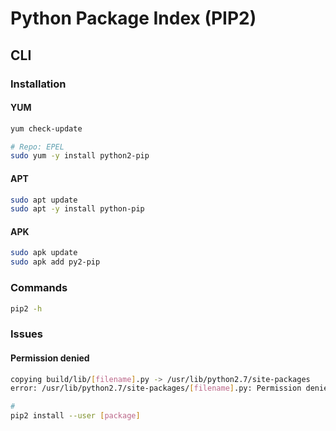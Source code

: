 # Python Package Index (PIP2)

## CLI

### Installation

#### YUM

```sh
yum check-update

# Repo: EPEL
sudo yum -y install python2-pip
```

#### APT

```sh
sudo apt update
sudo apt -y install python-pip
```

#### APK

```sh
sudo apk update
sudo apk add py2-pip
```

### Commands

```sh
pip2 -h
```

### Issues

#### Permission denied

```sh
copying build/lib/[filename].py -> /usr/lib/python2.7/site-packages
error: /usr/lib/python2.7/site-packages/[filename].py: Permission denied
```

```sh
#
pip2 install --user [package]
```
